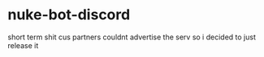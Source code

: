 # nuke-bot-discord

short term shit cus partners couldnt advertise the serv so i decided to just release it
